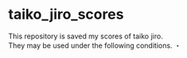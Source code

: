 # taiko_jiro_scores
This repository is saved my scores of taiko jiro.<br>
They may be used under the following conditions.
・
